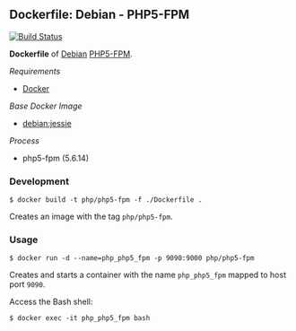 ## Dockerfile: Debian - PHP5-FPM

[![Build Status](https://travis-ci.org/ericmdev/dockerfile.debian-php5-fpm.svg?branch=master)](https://travis-ci.org/ericmdev/dockerfile.debian-php5-fpm)

**Dockerfile** of [Debian](https://www.debian.org/) [PHP5-FPM](http://php.net/manual/en/book.fpm.php).

*Requirements*
- [Docker](https://www.docker.com/) 

*Base Docker Image*
- [debian:jessie](https://hub.docker.com/_/debian/)

*Process*
- php5-fpm (5.6.14)

### Development

    $ docker build -t php/php5-fpm -f ./Dockerfile .

Creates an image with the tag `php/php5-fpm`.

### Usage

    $ docker run -d --name=php_php5_fpm -p 9090:9000 php/php5-fpm

Creates and starts a container with the name `php_php5_fpm` mapped to host port `9090`.

Access the Bash shell:

    $ docker exec -it php_php5_fpm bash
